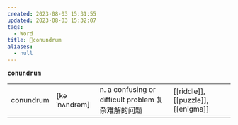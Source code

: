 ```yaml
---
created: 2023-08-03 15:31:55
updated: 2023-08-03 15:32:07
tags:
  - Word
title: 📖conundrum
aliases:
  - null
---
```


<pre><strong>conundrum</strong></pre>
|   |   |   |   |
|---|---|---|---|
|conundrum|[kəˈnʌndrəm]|n. a confusing or difficult problem 复杂难解的问题|[[riddle]], [[puzzle]], [[enigma]]|